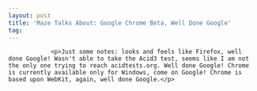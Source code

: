 ```yaml
---
layout: post
title: 'Maze Talks About: Google Chrome Beta, Well Done Google'
tag: 
---
```



                <p>Just some notes: looks and feels like Firefox, well done Google! Wasn't able to take the Acid3 test, seems like I am not the only one trying to reach acidtests.org. Well done Google! Chrome is currently available only for Windows, come on Google! Chrome is based upon WebKit, again, well done Google.</p>
            
